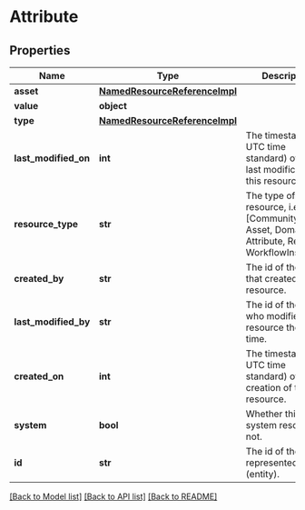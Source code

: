 # Attribute

## Properties
Name | Type | Description | Notes
------------ | ------------- | ------------- | -------------
**asset** | [**NamedResourceReferenceImpl**](NamedResourceReferenceImpl.md) |  | [optional] 
**value** | **object** |  | [optional] 
**type** | [**NamedResourceReferenceImpl**](NamedResourceReferenceImpl.md) |  | [optional] 
**last_modified_on** | **int** | The timestamp (in UTC time standard) of the last modification of this resource. | [optional] 
**resource_type** | **str** | The type of this resource, i.e. [Community, Asset, Domain, Attribute, Relation, WorkflowInstance]. | [optional] 
**created_by** | **str** | The id of the user that created this resource. | [optional] 
**last_modified_by** | **str** | The id of the user who modified this resource the last time. | [optional] 
**created_on** | **int** | The timestamp (in UTC time standard) of the creation of this resource. | [optional] 
**system** | **bool** | Whether this is a system resource or not. | [optional] 
**id** | **str** | The id of the represented object (entity). | [optional] 

[[Back to Model list]](../README.md#documentation-for-models) [[Back to API list]](../README.md#documentation-for-api-endpoints) [[Back to README]](../README.md)

